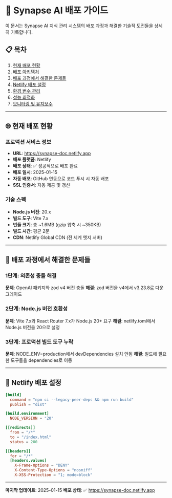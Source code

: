 # 🚀 Synapse AI 배포 가이드

이 문서는 Synapse AI 지식 관리 시스템의 배포 과정과 해결한 기술적 도전들을 상세히 기록합니다.

## 📋 목차

1. [현재 배포 현황](#현재-배포-현황)
2. [배포 아키텍처](#배포-아키텍처)
3. [배포 과정에서 해결한 문제들](#배포-과정에서-해결한-문제들)
4. [Netlify 배포 설정](#netlify-배포-설정)
5. [환경 변수 관리](#환경-변수-관리)
6. [성능 최적화](#성능-최적화)
7. [모니터링 및 유지보수](#모니터링-및-유지보수)

---

## 🌐 현재 배포 현황

### 프로덕션 서비스 정보
- **URL**: https://synapse-doc.netlify.app
- **배포 플랫폼**: Netlify
- **배포 상태**: ✅ 성공적으로 배포 완료
- **배포 일시**: 2025-01-15
- **자동 배포**: GitHub 연동으로 코드 푸시 시 자동 배포
- **SSL 인증서**: 자동 제공 및 갱신

### 기술 스펙
- **Node.js 버전**: 20.x
- **빌드 도구**: Vite 7.x
- **번들 크기**: 총 ~1.6MB (gzip 압축 시 ~350KB)
- **빌드 시간**: 평균 2분
- **CDN**: Netlify Global CDN (전 세계 엣지 서버)

---

## 🔧 배포 과정에서 해결한 문제들

### 1단계: 의존성 충돌 해결
**문제**: OpenAI 패키지와 zod v4 버전 충돌
**해결**: zod 버전을 v4에서 v3.23.8로 다운그레이드

### 2단계: Node.js 버전 호환성
**문제**: Vite 7.x와 React Router 7.x가 Node.js 20+ 요구
**해결**: netlify.toml에서 Node.js 버전을 20으로 설정

### 3단계: 프로덕션 빌드 도구 누락
**문제**: NODE_ENV=production에서 devDependencies 설치 안됨
**해결**: 빌드에 필요한 도구들을 dependencies로 이동

---

## 📝 Netlify 배포 설정

```toml
[build]
  command = "npm ci --legacy-peer-deps && npm run build"
  publish = "dist"

[build.environment]
  NODE_VERSION = "20"

[[redirects]]
  from = "/*"
  to = "/index.html"
  status = 200

[[headers]]
  for = "/*"
  [headers.values]
    X-Frame-Options = "DENY"
    X-Content-Type-Options = "nosniff"
    X-XSS-Protection = "1; mode=block"
```

---

**마지막 업데이트**: 2025-01-15
**배포 상태**: ✅ https://synapse-doc.netlify.app
